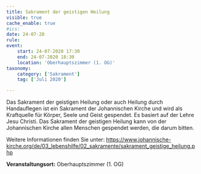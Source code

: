 ```yaml
---
title: Sakrament der geistigen Heilung
visible: true
cache_enable: true
#ics: 
date: 24-07-20
rule: 
event:
	start: 24-07-2020 17:30
	end: 24-07-2020 18:30
	location: 'Oberhauptszimmer (1. OG)'
taxonomy:
	category: ['Sakrament']
	tag: ['Juli 2020']

---
```

Das Sakrament der geistigen Heilung oder auch Heilung durch Handauflegen ist ein Sakrament der Johannischen Kirche und wird als Kraftquelle für Körper, Seele und Geist gespendet. Es basiert auf der Lehre Jesu Christi. Das Sakrament der geistigen Heilung kann von der Johannischen Kirche allen Menschen gespendet werden, die darum bitten.

Weitere Informationen finden Sie unter:
https://www.johannische-kirche.org/de/03_lebenshilfe/02_sakramente/sakrament_geistige_heilung.php



**Veranstaltungsort:** Oberhauptszimmer (1. OG)

